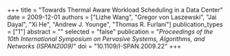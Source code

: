 +++
title = "Towards Thermal Aware Workload Scheduling in a Data Center"
date = 2009-12-01
authors = ["Lizhe Wang", "Gregor von Laszewski", "Jai Dayal", "Xi He", "Andrew J. Younge", "Thomas R. Furlani"]
publication_types = ["1"]
abstract = ""
selected = "false"
publication = "*Proceedings of the 10th International Symposium on Pervasive Systems, Algorithms, and Networks (ISPAN2009)*"
doi = "10.1109/I-SPAN.2009.22"
+++

